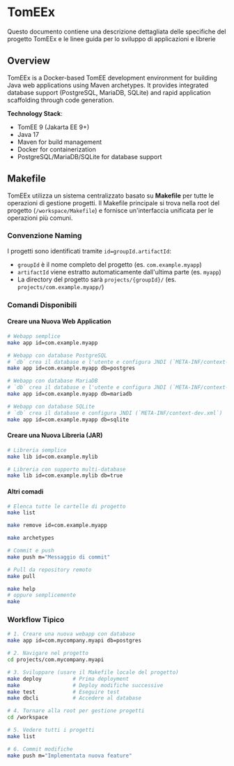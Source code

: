 # TomEEx

Questo documento contiene una descrizione dettagliata delle specifiche del
progetto TomEEx e le linee guida per lo sviluppo di applicazioni e librerie

## Overview

TomEEx is a Docker-based TomEE development environment for building Java web
applications using Maven archetypes. It provides integrated database support
(PostgreSQL, MariaDB, SQLite) and rapid application scaffolding through code
generation.

**Technology Stack**:
- TomEE 9 (Jakarta EE 9+)
- Java 17
- Maven for build management
- Docker for containerization
- PostgreSQL/MariaDB/SQLite for database support

## Makefile

TomEEx utilizza un sistema centralizzato basato su **Makefile** per tutte le
operazioni di gestione progetti. Il Makefile principale si trova nella root
del progetto (`/workspace/Makefile`) e fornisce un'interfaccia unificata per
le operazioni più comuni.

### Convenzione Naming

I progetti sono identificati tramite `id=groupId.artifactId`:
- `groupId` è il nome completo del progetto (es. `com.example.myapp`)
- `artifactId` viene estratto automaticamente dall'ultima parte (es. `myapp`)
- La directory del progetto sarà `projects/{groupId}/`
  (es. `projects/com.example.myapp/`)

### Comandi Disponibili

#### Creare una Nuova Web Application

```bash
# Webapp semplice
make app id=com.example.myapp

# Webapp con database PostgreSQL
# `db` crea il database e l'utente e configura JNDI (`META-INF/context-dev.xml`)
make app id=com.example.myapp db=postgres

# Webapp con database MariaDB
# `db` crea il database e l'utente e configura JNDI (`META-INF/context-dev.xml`)
make app id=com.example.myapp db=mariadb

# Webapp con database SQLite
# `db` crea il database e configura JNDI (`META-INF/context-dev.xml`)
make app id=com.example.myapp db=sqlite
```

#### Creare una Nuova Libreria (JAR)

```bash
# Libreria semplice
make lib id=com.example.mylib

# Libreria con supporto multi-database
make lib id=com.example.mylib db=true
```

#### Altri comadi

```bash
# Elenca tutte le cartelle di progetto
make list

make remove id=com.example.myapp

make archetypes

# Commit e push
make push m="Messaggio di commit"

# Pull da repository remoto
make pull

make help
# oppure semplicemente
make
```

### Workflow Tipico

```bash
# 1. Creare una nuova webapp con database
make app id=com.mycompany.myapi db=postgres

# 2. Navigare nel progetto
cd projects/com.mycompany.myapi

# 3. Sviluppare (usare il Makefile locale del progetto)
make deploy          # Prima deployment
make                 # Deploy modifiche successive
make test            # Eseguire test
make dbcli           # Accedere al database

# 4. Tornare alla root per gestione progetti
cd /workspace

# 5. Vedere tutti i progetti
make list

# 6. Commit modifiche
make push m="Implementata nuova feature"
```
